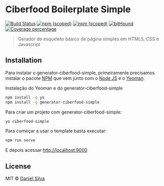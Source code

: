 # Ciberfood Boilerplate Simple 
[![Build Status](https://travis-ci.org/Silva01/generator-ciberfood-simple.svg?branch=master)](https://travis-ci.org/Silva01/generator-ciberfood-simple) [![npm (scoped)](https://img.shields.io/npm/v/@cycle/core.svg)]() [![npm (scoped)](https://img.shields.io/badge/npm-6.0.0-blue.svg)]() [![bitHound](https://img.shields.io/bithound/dependencies/github/rexxars/sse-channel.svg)]() [![Coverage percentage][coveralls-image]][coveralls-url]
> Gerador de esqueleto básico de página simples em HTML5, CSS e Javascript

## Installation

Para instalar o generator-ciberfood-simple, primeiramente precisamos instalar o pacote [NPM](https://www.npmjs.com/) que vem junto com o [Node JS](https://nodejs.org/) e o [Yeoman](http://yeoman.io).

Instalação do Yeoman e do generator-ciberfood-simple

```bash
npm install -g yo
npm install -g generator-ciberfood-simple
```

Para criar um projeto com generator-ciberfood-simple:

```bash
yo ciberfood-simple
```

Para começar a usar o template basta executar:

```bash
npm run serve
```

E depois acessar [http://localhost:9000](http://localhost:9000)

## License

MIT © [Daniel Silva](www.danielsilva.net.br)


[coveralls-image]: https://coveralls.io/repos/Ciberfood/generator-ciberfood-simple/badge.svg
[coveralls-url]: https://coveralls.io/r/Ciberfood/generator-ciberfood-simple
